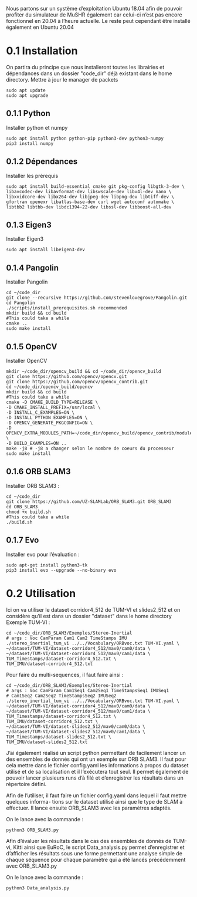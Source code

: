 Nous partons sur un système d’exploitation Ubuntu 18.04 afin de pouvoir profiter du simulateur
de MuSHR également car celui-ci n’est pas encore fonctionnel en 20.04 à l’heure actuelle. Le reste
peut cependant être installé également en Ubuntu 20.04

# 0.1 Installation

On partira du principe que nous installeront toutes les librairies et dépendances dans un dossier
"code_dir" déjà existant dans le home directory.
Mettre à jour le manager de packets

```
sudo apt update
sudo apt upgrade
```

## 0.1.1 Python

Installer python et numpy

```
sudo apt install python python-pip python3-dev python3-numpy
pip3 install numpy
```

## 0.1.2 Dépendances

Installer les prérequis

```
sudo apt install build-essential cmake git pkg-config libgtk-3-dev \
libavcodec-dev libavformat-dev libswscale-dev libv4l-dev nano \
libxvidcore-dev libx264-dev libjpeg-dev libpng-dev libtiff-dev \
gfortran openexr libatlas-base-dev curl wget autoconf automake \
libtbb2 libtbb-dev libdc1394-22-dev libssl-dev libboost-all-dev
```

## 0.1.3 Eigen3

Installer Eigen3

```
sudo apt install libeigen3-dev
```

## 0.1.4 Pangolin

Installer Pangolin

```
cd ~/code_dir
git clone --recursive https://github.com/stevenlovegrove/Pangolin.git
cd Pangolin
./scripts/install_prerequisites.sh recommended
mkdir build && cd build
#This could take a while
cmake ..
sudo make install
```

## 0.1.5 OpenCV

Installer OpenCV

```
mkdir ~/code_dir/opencv_build && cd ~/code_dir/opencv_build
git clone https://github.com/opencv/opencv.git
git clone https://github.com/opencv/opencv_contrib.git
cd ~/code_dir/opencv_build/opencv
mkdir build && cd build
#This could take a while
cmake -D CMAKE_BUILD_TYPE=RELEASE \
-D CMAKE_INSTALL_PREFIX=/usr/local \
-D INSTALL_C_EXAMPLES=ON \
-D INSTALL_PYTHON_EXAMPLES=ON \
-D OPENCV_GENERATE_PKGCONFIG=ON \
-D OPENCV_EXTRA_MODULES_PATH=~/code_dir/opencv_build/opencv_contrib/modules \
-D BUILD_EXAMPLES=ON ..
make -j8 # -j8 a changer selon le nombre de coeurs du processeur
sudo make install
```

## 0.1.6 ORB SLAM3

Installer ORB SLAM3 :

```
cd ~/code_dir
git clone https://github.com/UZ-SLAMLab/ORB_SLAM3.git ORB_SLAM3
cd ORB_SLAM3
chmod +x build.sh
#This could take a while
./build.sh
```

## 0.1.7 Evo

Installer evo pour l’évaluation :

```
sudo apt-get install python3-tk
pip3 install evo --upgrade --no-binary evo
```

# 0.2 Utilisation

Ici on va utiliser le dataset corridor4_512 de TUM-VI et slides2_512 et on considère qu’il est
dans un dossier "dataset" dans le home directory
Exemple TUM-VI :

```
cd ~/code_dir/ORB_SLAM3/Exemples/Stereo-Inertial
# args : Voc CamParam Cam1 Cam2 TimeStamps IMU
./stereo_inertial_tum_vi ../../Vocabulary/ORBvoc.txt TUM-VI.yaml \
~/dataset/TUM-VI/dataset-corridor4_512/mav0/cam0/data \
~/dataset/TUM-VI/dataset-corridor4_512/mav0/cam1/data \
TUM_Timestamps/dataset-corridor4_512.txt \
TUM_IMU/dataset-corridor4_512.txt
```

Pour faire du multi-sequences, il faut faire ainsi :

```
cd ~/code_dir/ORB_SLAM3/Exemples/Stereo-Inertial
# args : Voc CamParam Cam1Seq1 Cam2Seq1 TimeStampsSeq1 IMUSeq1
# Cam1Seq2 Cam2Seq2 TimeStampsSeq2 IMUSeq2
./stereo_inertial_tum_vi ../../Vocabulary/ORBvoc.txt TUM-VI.yaml \
~/dataset/TUM-VI/dataset-corridor4_512/mav0/cam0/data \
~/dataset/TUM-VI/dataset-corridor4_512/mav0/cam1/data \
TUM_Timestamps/dataset-corridor4_512.txt \
TUM_IMU/dataset-corridor4_512.txt \
~/dataset/TUM-VI/dataset-slides2_512/mav0/cam0/data \
~/dataset/TUM-VI/dataset-slides2_512/mav0/cam1/data \
TUM_Timestamps/dataset-slides2_512.txt \
TUM_IMU/dataset-slides2_512.txt
```

J’ai également réalisé un script python permettant de facilement lancer un des ensembles de
donnés qui ont un exemple sur ORB SLAM3. Il faut pour cela mettre dans le fichier config.yaml les
informations à propos du dataset utilisé et de sa localisation et il l’exécutera tout seul. Il permet
également de pouvoir lancer plusieurs runs d’à filé et d’enregistrer les résultats dans un répertoire
défini.

Afin de l’utiliser, il faut faire un fichier config.yaml dans lequel il faut mettre quelques informa-
tions sur le dataset utilisé ainsi que le type de SLAM à effectuer. Il lance ensuite ORB_SLAM3
avec les paramètres adaptés.


On le lance avec la commande :

```
python3 ORB_SLAM3.py
```

Afin d’évaluer les résultats dans le cas des ensembles de donnés de TUM-vi, Kitti ainsi que
EuRoC, le script Data_analysis.py permet d’enregistrer et d’afficher les résultats sous une forme
permettant une analyse simple de chaque séquence pour chaque paramètre qui a été lancés 
précédemment avec ORB_SLAM3.py

On le lance avec la commande :

```
python3 Data_analysis.py
```
